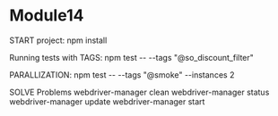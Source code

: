 # Module14

START project:
npm install

Running tests with TAGS:
npm test -- --tags "@so_discount_filter"

PARALLIZATION:
npm test -- --tags "@smoke" --instances 2

SOLVE Problems
webdriver-manager clean
webdriver-manager status
webdriver-manager update
webdriver-manager start